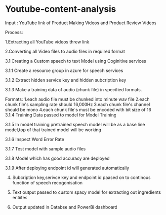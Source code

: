 # Youtube-content-analysis

Input : YouTube link of Product Making Videos and Product Review Videos

Process:

1.Extracting all YouTube videos threw link 

2.Converting all Video files to audio files in required format 

3.1 Creating a Custom speech to text Model using Coginitive services

3.1.1 Create a resource group in azure for speech services

3.1.2 Extract hidden service key and hidden subcription key 

3.1.3 Make a training data of audio (chunk file) in specified formats.

Formats:
1.each audio file must be chunked into minute wav file
2.each chunk file's sampling rate should 16,000Hz
3.each chunk file's channel should be mono
4.each chunk file's must be encoded with bit size of 16
3.1.4 Training Data passed to model for Model Training

3.1.5 In model training pretrained speech model will be as a base line model,top of that trained model will be working

3.1.6 Inspect Word Error Rate

3.1.7 Test model with sample audio files

3.1.8 Model which has good accuracy are deployed

3.1.9 After deploying endpoint id will generated automatically

4. Subcription key,serivce key and endpoint id paased on to continous function of speech recogonisation

5. Text output passed to custom spacy model for extracting out ingredients entiites 

6. Output updated in Databse and PowerBi dashboard
